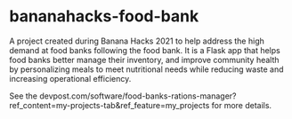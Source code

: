 # bananahacks-food-bank
A project created during Banana Hacks 2021 to help address the high demand at food banks following the food bank. It is a Flask app that helps food banks better 
manage their inventory, and improve community health by personalizing meals to meet nutritional needs while reducing waste and increasing operational efficiency. 



See the devpost.com/software/food-banks-rations-manager?ref_content=my-projects-tab&amp;ref_feature=my_projects for more details. 

